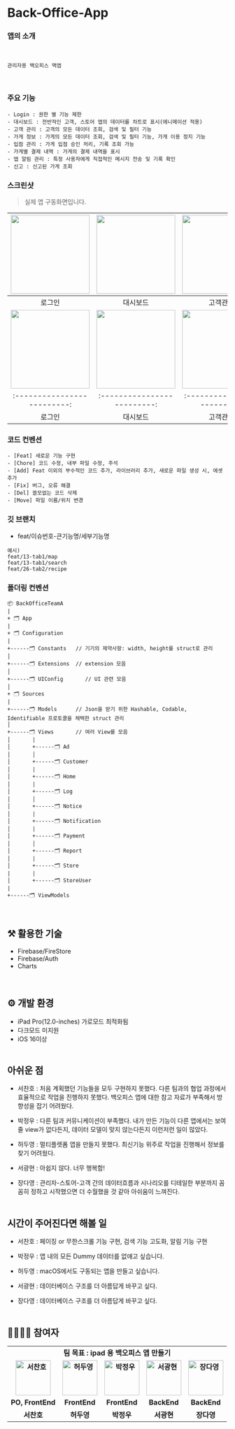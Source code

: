 # Back-Office-App

### 앱의 소개

<br>

```
관리자용 백오피스 맥앱
```

<br>

### 주요 기능

```
- Login : 권한 별 기능 제한
- 대시보드 : 전반적인 고객, 스토어 앱의 데이터를 차트로 표시(에니메이션 적용)
- 고객 관리 : 고객의 모든 데이터 조회, 검색 및 필터 기능
- 가게 정보 : 가게의 모든 데이터 조회, 검색 및 필터 기능, 가게 이용 정지 기능
- 입점 관리 : 가게 입점 승인 처리, 기록 조회 가능
- 가게별 결제 내역 : 가게의 결제 내역을 표시
- 앱 알림 관리 : 특정 사용자에게 직접적인 메시지 전송 및 기록 확인
- 신고 : 신고된 가게 조회
```

### 스크린샷

<Blockquote>
실제 앱 구동화면입니다.
</Blockquote>

| <img src="asd" width="180"> | <img src="asd" width="180"> | <img src="asd" width="180"> | <img src="asd" width="180"> |
| :-------------------------: | :-------------------------: | :-------------------------: | :-------------------------: |
|           로그인            |          대시보드           |          고객관리           |          가게 정보          |
| <img src="asd" width="180"> | <img src="asd" width="180"> | <img src="asd" width="180"> | <img src="asd" width="180"> |
| :-------------------------: | :-------------------------: | :-------------------------: | :-------------------------: |
|           로그인            |          대시보드           |          고객관리           |          가게 정보          |

### 코드 컨벤션

```
- [Feat] 새로운 기능 구현
- [Chore] 코드 수정, 내부 파일 수정, 주석
- [Add] Feat 이외의 부수적인 코드 추가, 라이브러리 추가, 새로운 파일 생성 시, 에셋 추가
- [Fix] 버그, 오류 해결
- [Del] 쓸모없는 코드 삭제
- [Move] 파일 이름/위치 변경
```

### 깃 브랜치

- feat/이슈번호-큰기능명/세부기능명

```
예시)
feat/13-tab1/map
feat/13-tab1/search
feat/26-tab2/recipe
```

### 폴더링 컨벤션

```
📦 BackOfficeTeamA
|
+ 🗂 App
|
+ 🗂 Configuration
|
+------🗂 Constants   // 기기의 제약사항: width, height를 struct로 관리
│
+------🗂 Extensions  // extension 모음
│
+------🗂 UIConfig       // UI 관련 모음
│
+ 🗂 Sources
|
+------🗂 Models      // Json을 받기 위한 Hashable, Codable, Identifiable 프로토콜을 체택한 struct 관리
│
+------🗂 Views       // 여러 View를 모음
│       |
│       +------🗂 Ad
│       │
│       +------🗂 Customer
│       |
│       +------🗂 Home
│       |
│       +------🗂 Log
│       │
│       +------🗂 Notice
│       |
│       +------🗂 Notification
│       |
│       +------🗂 Payment
│       │
│       +------🗂 Report
│       |
│       +------🗂 Store
|       |
│       +------🗂 StoreUser
|
+------🗂 ViewModels

```

<br>

## ⚒️ 활용한 기술

- Firebase/FireStore
- Firebase/Auth
- Charts

<br>

## ⚙️ 개발 환경

- iPad Pro(12.0-inches) 가로모드 최적화됨
- 다크모드 미지원
- iOS 16이상
  <br>
  <br>

## 아쉬운 점

- 서찬호 : 처음 계획했던 기능들을 모두 구현하지 못했다. 다른 팀과의 협업 과정에서 효율적으로 작업을 진행하지 못했다. 백오피스 앱에 대한 참고 자료가 부족해서 방향성을 잡기 어려웠다.

- 박정우 : 다른 팀과 커뮤니케이션이 부족했다. 내가 만든 기능이 다른 앱에서는 보여줄 view가 없다든지, 데이터 모델이 맞지 않는다든지 이런저런 일이 많았다.

- 허두영 : 멀티플렛폼 앱을 만들지 못했다. 최신기능 위주로 작업을 진행해서 정보를 찾기 어려웠다.

- 서광현 : 아쉽지 않다. 너무 행복함!

- 장다영 : 관리자-스토어-고객 간의 데이터흐름과 시나리오를 디테일한 부분까지 꼼꼼히 정하고 시작했으면 더 수월했을 것 같아 아쉬움이 느껴진다.
  <br>
  <br>

## 시간이 주어진다면 해볼 일

- 서찬호 : 페이징 or 무한스크롤 기능 구현, 검색 기능 고도화, 알림 기능 구현

- 박정우 : 앱 내의 모든 Dummy 데이터를 없애고 싶습니다.

- 허두영 : macOS에서도 구동되는 앱을 만들고 싶습니다.

- 서광현 : 데이터베이스 구조를 더 아름답게 바꾸고 싶다.

- 장다영 : 데이터베이스 구조를 더 아름답게 바꾸고 싶다.
  <br>
  <br>

## 👨‍👩‍👧‍👦 참여자

<div align="center">
  <table style="font-weight : bold">
      <tr align="center">
          <td colspan="5"> 팀 목표 : ipad 용 백오피스 앱 만들기</td>
      </tr>
      <tr>
          <td align="center">
              <a href="https://github.com/SeoChanHo">                 
                  <img alt="서찬호" src="https://avatars.githubusercontent.com/SeoChanHo" width="80" />            
              </a>
          </td>
          <td align="center">
              <a href="https://github.com/Heodoo">                 
                  <img alt="허두영" src="https://avatars.githubusercontent.com/Heodoo" width="80" />            
              </a>
          </td>
          <td align="center">
              <a href="https://github.com/jwoo820">                 
                  <img alt="박정우" src="https://avatars.githubusercontent.com/jwoo820" width="80" />            
              </a>
          </td>
          <td align="center">
              <a href="https://github.com/seo-kh">                 
                  <img alt="서광현" src="https://avatars.githubusercontent.com/seo-kh" width="80" />            
              </a>
          </td>
          <td align="center">
              <a href="https://github.com/Da01002">                 
                  <img alt="장다영" src="https://avatars.githubusercontent.com/Da01002" width="80" />            
              </a>
          </td>
      </tr>
      <tr>
          <td align="center">PO, FrontEnd</td>
          <td align="center">FrontEnd</td>
          <td align="center">FrontEnd</td>
          <td align="center">BackEnd</td>
          <td align="center">BackEnd</td>
      </tr>
      <tr>
          <td align="center">서찬호</td>
          <td align="center">허두영</td>
          <td align="center">박정우</td>
          <td align="center">서광현</td>
          <td align="center">장다영</td>
      </tr>
  </table>
</div>
